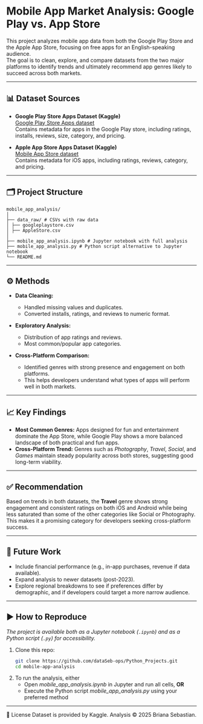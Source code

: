# Mobile App Market Analysis: Google Play vs. App Store

This project analyzes mobile app data from both the Google Play Store and the Apple App Store, focusing on free apps for an English-speaking audience.  
The goal is to clean, explore, and compare datasets from the two major platforms to identify trends and ultimately recommend app genres likely to succeed across both markets.  

---

## 📊 Dataset Sources

- **Google Play Store Apps Dataset (Kaggle)**  
  [Google Play Store Apps dataset](https://www.kaggle.com/datasets/lava18/google-play-store-apps)  
  Contains metadata for apps in the Google Play store, including ratings, installs, reviews, size, category, and pricing.

- **Apple App Store Apps Dataset (Kaggle)**  
  [Mobile App Store dataset](https://www.kaggle.com/datasets/ramamet4/app-store-apple-data-set-10k-apps)  
  Contains metadata for iOS apps, including ratings, reviews, category, and pricing.

---

## 🗂 Project Structure

```
mobile_app_analysis/
│
├── data_raw/ # CSVs with raw data
│ ├── googleplaystore.csv
│ ├── AppleStore.csv
│
├── mobile_app_analysis.ipynb # Jupyter notebook with full analysis
├── mobile_app_analysis.py # Python script alternative to Jupyter notebook
└── README.md
```

---

## ⚙️ Methods

- **Data Cleaning:**  
  - Handled missing values and duplicates.  
  - Converted installs, ratings, and reviews to numeric format.  

- **Exploratory Analysis:**  
  - Distribution of app ratings and reviews.  
  - Most common/popular app categories.  

- **Cross-Platform Comparison:**  
  - Identified genres with strong presence and engagement on both platforms.
  - This helps developers understand what types of apps will perform well in both markets.

---

## 📈 Key Findings

- **Most Common Genres:** Apps designed for fun and entertainment dominate the App Store, while Google Play shows a more balanced landscape of both practical and fun apps.  
- **Cross-Platform Trend:** Genres such as *Photography*, *Travel*, *Social*, and *Games* maintain steady popularity across both stores, suggesting good long-term viability.  

---

## ✅ Recommendation

Based on trends in both datasets, the **Travel** genre shows strong engagement and consistent ratings on both iOS and Android while being less saturated than some of the other categories like Social or Photography.  
This makes it a promising category for developers seeking cross-platform success.  

---

## 🔮 Future Work

- Include financial performance (e.g., in-app purchases, revenue if data available).  
- Expand analysis to newer datasets (post-2023).  
- Explore regional breakdowns to see if preferences differ by demographic, and if developers could target a more narrow audience.  

---

## ▶️ How to Reproduce

*The project is available both as a Jupyter notebook (`.ipynb`) and as a Python script (`.py`) for accessibility.*

1. Clone this repo:  
   ```bash
   git clone https://github.com/dataSeb-ops/Python_Projects.git
   cd mobile-app-analysis
2. To run the analysis, either
   - Open *mobile_app_analysis.ipynb* in Jupyter and run all cells, **OR**
   - Execute the Python script *mobile_app_analysis.py* using your preferred method

___
  
📎 License
Dataset is provided by Kaggle. Analysis © 2025 Briana Sebastian.
